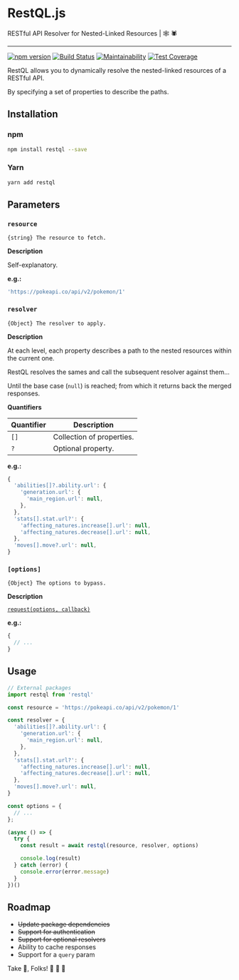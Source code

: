 # RestQL.js

RESTful API Resolver for Nested-Linked Resources | :spider_web: :spider:

---

[![npm version](https://img.shields.io/npm/v/restql.svg)](https://www.npmjs.com/package/restql)
[![Build Status](https://img.shields.io/travis/relztic/restql/master.svg)](https://travis-ci.org/relztic/restql)
[![Maintainability](https://img.shields.io/codeclimate/maintainability/relztic/restql.svg)](https://codeclimate.com/github/relztic/restql/maintainability)
[![Test Coverage](https://img.shields.io/codeclimate/c/relztic/restql.svg)](https://codeclimate.com/github/relztic/restql/test_coverage)

RestQL allows you to dynamically resolve the nested-linked resources of a RESTful API.

By specifying a set of properties to describe the paths.

## Installation

### npm

```sh
npm install restql --save
```

### Yarn

```sh
yarn add restql
```

## Parameters

### `resource`

`{string} The resource to fetch.`

**Description**

Self-explanatory.

**e.g.:**

```js
'https://pokeapi.co/api/v2/pokemon/1'
```

### `resolver`

`{Object} The resolver to apply.`

**Description**

At each level, each property describes a path to the nested resources within the current one.

RestQL resolves the sames and call the subsequent resolver against them...

Until the base case (`null`) is reached; from which it returns back the merged responses.

**Quantifiers**

| Quantifier | Description               |
| ---------- | ------------------------- |
| `[]`       | Collection of properties. |
| `?`        | Optional property.        |

**e.g.:**

```js
{
  'abilities[]?.ability.url': {
    'generation.url': {
      'main_region.url': null,
    },
  },
  'stats[].stat.url?': {
    'affecting_natures.increase[].url': null,
    'affecting_natures.decrease[].url': null,
  },
  'moves[].move?.url': null,
}
```

### `[options]`

`{Object} The options to bypass.`

**Description**

[`request(options, callback)`](https://github.com/request/request#requestoptions-callback)

**e.g.:**

```js
{
  // ...
}
```

## Usage

```js
// External packages
import restql from 'restql'

const resource = 'https://pokeapi.co/api/v2/pokemon/1'

const resolver = {
  'abilities[]?.ability.url': {
    'generation.url': {
      'main_region.url': null,
    },
  },
  'stats[].stat.url?': {
    'affecting_natures.increase[].url': null,
    'affecting_natures.decrease[].url': null,
  },
  'moves[].move?.url': null,
}

const options = {
  // ...
};

(async () => {
  try {
    const result = await restql(resource, resolver, options)

    console.log(result)
  } catch (error) {
    console.error(error.message)
  }
})()
```

## Roadmap

  - ~~Update package dependencies~~
  - ~~Support for authentication~~
  - ~~Support for optional resolvers~~
  - Ability to cache responses
  - Support for a `query` param

Take :cake:, Folks! :taco: :horse: :dash:
